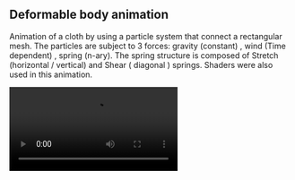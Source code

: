 ## Deformable body animation

Animation of a cloth by using a particle system that connect a rectangular mesh. The particles are subject to 3 forces: gravity (constant) , wind (Time dependent) , spring (n-ary). The spring structure is composed of Stretch (horizontal / vertical) and Shear ( diagonal ) springs.
Shaders were also used in this animation.

![](GifsAndSS/cloth.mp4)
